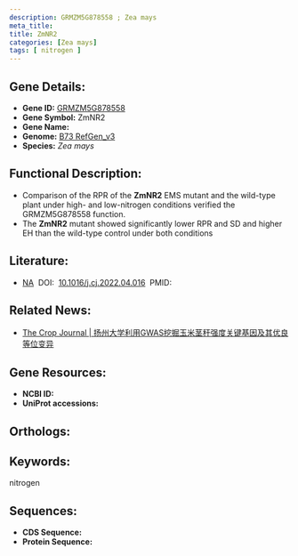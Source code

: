 ```yaml
---
description: GRMZM5G878558 ; Zea mays
meta_title:
title: ZmNR2
categories: [Zea mays]
tags: [ nitrogen ]
---
```


## Gene Details:
- **Gene ID:**	[GRMZM5G878558]()
- **Gene Symbol:** ZmNR2
- **Gene Name:** 
- **Genome:** [B73 RefGen_v3]()
- **Species:** *Zea mays*

## Functional Description:
   - Comparison of the RPR of the **ZmNR2** EMS mutant and the wild-type plant under high- and low-nitrogen conditions verified the GRMZM5G878558 function.
   - The **ZmNR2** mutant showed significantly lower RPR and SD and higher EH than the wild-type control under both conditions 

## Literature:
   - [NA]( https://www.sciencedirect.com/science/article/pii/S2214514122001209)&nbsp;&nbsp;DOI:&nbsp;&nbsp;[10.1016/j.cj.2022.04.016](https://www.sciencedirect.com/science/article/pii/S2214514122001209)&nbsp;&nbsp;PMID:&nbsp;&nbsp;[](https://pubmed.ncbi.nlm.nih.gov//)

## Related News:
   - [The Crop Journal | 扬州大学利用GWAS挖掘玉米茎秆强度关键基因及其优良等位变异](https://mp.weixin.qq.com/s?__biz=Mzg3MDEwNDEyMg==&mid=2247531449&idx=4&sn=03bbbc197e329d74d64fb07670b04fc7&chksm=ce90d6ecf9e75ffa285dcc2f14dc8942b0d8ec7e3b98643e216235769764c3a3f887645d8ac0&scene=27#wechat_redirect)

## Gene Resources:
- **NCBI ID:** [](https://www.ncbi.nlm.nih.gov/gene/?term=)
- **UniProt accessions:** [](https://www.uniprot.org/uniprotkb//entry)

## Orthologs:

## Keywords:
nitrogen

## Sequences:
- **CDS Sequence:**
- **Protein Sequence:**
